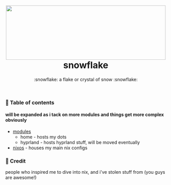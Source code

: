 <h1 align="center">
<img width="500" height="170" src="https://camo.githubusercontent.com/a27f833c7ab58f5c679aa6789488200d6f7bcbdd85b639a13fd0d8becce52da8/68747470733a2f2f692e696d6775722e636f6d2f793359646e62482e706e67"></img> <br>
snowflake
</h1>
<p align="center">:snowflake: a flake or crystal of snow :snowflake:</p>
<br>

### :open_book: Table of contents
#### will be expanded as i tack on more modules and things get more complex obviously
+ [modules](modules)
  - home - hosts my dots
  - hyprland - hosts hyprland stuff, will be moved eventually
+ [nixos](nixos) - houses my main nix configs

### :bookmark_tabs: Credit
people who inspired me to dive into nix, and i've stolen stuff from (you guys are awesome!)